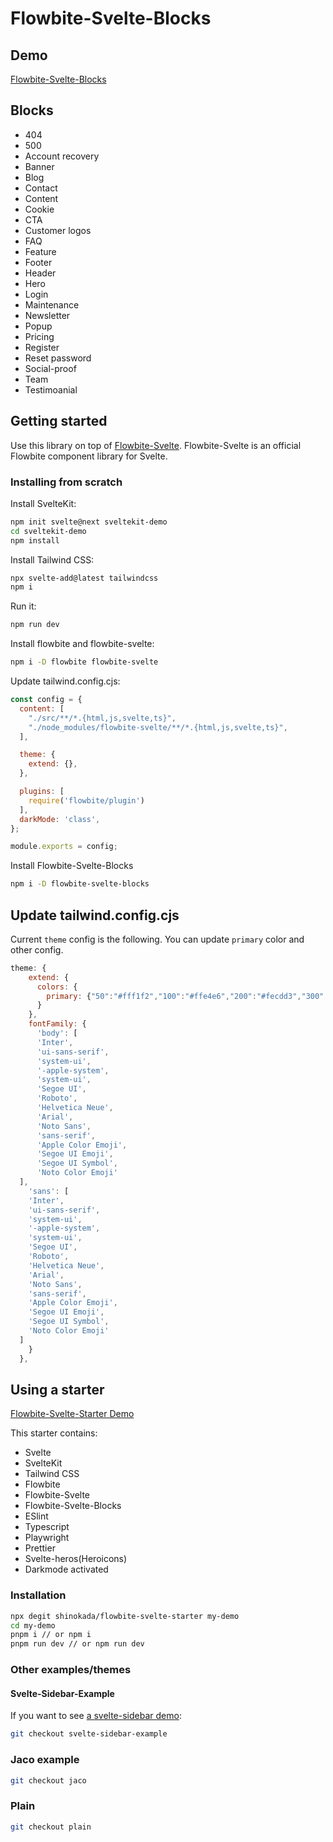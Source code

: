 # Flowbite-Svelte-Blocks

## Demo

[Flowbite-Svelte-Blocks](https://flowbite-svelte-blocks.vercel.app/)

## Blocks

- 404
- 500
- Account recovery
- Banner
- Blog
- Contact
- Content
- Cookie
- CTA
- Customer logos
- FAQ
- Feature
- Footer
- Header
- Hero
- Login
- Maintenance
- Newsletter
- Popup
- Pricing
- Register
- Reset password
- Social-proof
- Team
- Testimoanial

## Getting started

Use this library on top of [Flowbite-Svelte](https://github.com/themesberg/flowbite-svelte). Flowbite-Svelte is an official Flowbite component library for Svelte.

### Installing from scratch

Install SvelteKit:

```sh
npm init svelte@next sveltekit-demo 
cd sveltekit-demo
npm install 
```

Install Tailwind CSS:

```sh
npx svelte-add@latest tailwindcss
npm i
```

Run it:

```sh
npm run dev
```

Install flowbite and flowbite-svelte:

```sh
npm i -D flowbite flowbite-svelte
```

Update tailwind.config.cjs:

```js
const config = {
  content: [
    "./src/**/*.{html,js,svelte,ts}",
    "./node_modules/flowbite-svelte/**/*.{html,js,svelte,ts}",
  ],

  theme: {
    extend: {},
  },

  plugins: [
    require('flowbite/plugin')
  ],
  darkMode: 'class',
};

module.exports = config;
```

Install Flowbite-Svelte-Blocks

```sh
npm i -D flowbite-svelte-blocks
```

## Update tailwind.config.cjs

Current `theme` config is the following. You can update `primary` color and other config.

```js
theme: {
    extend: {
      colors: {
        primary: {"50":"#fff1f2","100":"#ffe4e6","200":"#fecdd3","300":"#fda4af","400":"#fb7185","500":"#f43f5e","600":"#e11d48","700":"#be123c","800":"#9f1239","900":"#881337"}
      }
    },
    fontFamily: {
      'body': [
      'Inter', 
      'ui-sans-serif', 
      'system-ui', 
      '-apple-system', 
      'system-ui', 
      'Segoe UI', 
      'Roboto', 
      'Helvetica Neue', 
      'Arial', 
      'Noto Sans', 
      'sans-serif', 
      'Apple Color Emoji', 
      'Segoe UI Emoji', 
      'Segoe UI Symbol', 
      'Noto Color Emoji'
  ],
    'sans': [
    'Inter', 
    'ui-sans-serif', 
    'system-ui', 
    '-apple-system', 
    'system-ui', 
    'Segoe UI', 
    'Roboto', 
    'Helvetica Neue', 
    'Arial', 
    'Noto Sans', 
    'sans-serif', 
    'Apple Color Emoji', 
    'Segoe UI Emoji', 
    'Segoe UI Symbol', 
    'Noto Color Emoji'
  ]
    }
  },
```

## Using a starter

[Flowbite-Svelte-Starter Demo](https://flowbite-svelte-starter.vercel.app/)

This starter contains:

- Svelte
- SvelteKit
- Tailwind CSS
- Flowbite
- Flowbite-Svelte
- Flowbite-Svelte-Blocks
- ESlint
- Typescript
- Playwright
- Prettier
- Svelte-heros(Heroicons)
- Darkmode activated

### Installation

```sh
npx degit shinokada/flowbite-svelte-starter my-demo
cd my-demo
pnpm i // or npm i
pnpm run dev // or npm run dev
```

### Other examples/themes

#### Svelte-Sidebar-Example

If you want to see [a svelte-sidebar demo](https://flowbite-svelte-starter.vercel.app/):

```sh
git checkout svelte-sidebar-example
```

### Jaco example

```sh
git checkout jaco
```

### Plain

```sh
git checkout plain
```
